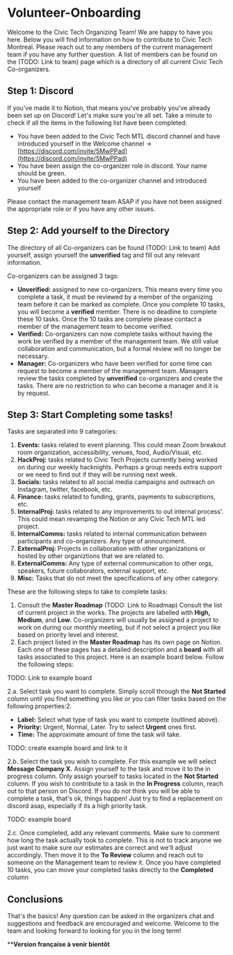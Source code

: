 # Volunteer-Onboarding

Welcome to the Civic Tech Organizing Team! We are happy to have you here. Below you will find information on how to contribute to Civic Tech Montreal. Please reach out to any members of the current management team if you have any further question. A list of members can be found on the (TODO: Link to team) page which is a directory of all current Civic Tech Co-organizers.

## Step 1: Discord

If you've made it to Notion, that means you've probably you've already been set up on Discord! Let's make sure you're all set. Take a minute to check if all the items in the following list have been completed:

- You have been added to the Civic Tech MTL discord channel and have introduced yourself in the Welcome channel ->  [https://discord.com/invite/5MwPPad](https://discord.com/invite/5MwPPad)
- You have been assign the co-organizer role in discord. Your name should be green.
- You have been added to the co-organizer channel and introduced yourself

Please contact the management team ASAP if you have not been assigned the appropriate role or if you have any other issues. 

## Step 2: Add yourself to the Directory

The directory of all Co-organizers can be found (TODO: Link to team) Add yourself, assign yourself the **unverified** tag and fill out any relevant information.

Co-organizers can be assigned 3 tags:

- **Unverified:** assigned to new co-organizers. This means every time you complete a task, it must be reviewed by a member of the organizing team before it can be marked as complete. Once you complete 10 tasks, you will become a **verified** member. There is no deadline to complete these 10 tasks. Once the 10 tasks are complete please contact a member of the management team to become verified.
- **Verified:** Co-organizers can now complete tasks without having the work be verified by a member of the management team. We still value collaboration and communication, but a formal review will no longer be necessary.
- **Manager:** Co-organizers who have been verified for some time can request to become a member of the management team. Managers review the tasks completed by **unverified** co-organizers and create the tasks. There are no restriction to who can become a manager and it is by request.

## Step 3: Start Completing some tasks!

Tasks are separated into 9 categories:

1. **Events:** tasks related to event planning. This could mean Zoom breakout room organization, accessibility, venues, food, Audio/Visual, etc.
2. **HackProj:** tasks related to Civic Tech Projects currently being worked on during our weekly hacknights. Perhaps a group needs extra support or we need to find out if they will be running next week.
3. **Socials:** tasks related to all social media campaigns and outreach on Instagram, twitter, facebook, etc.
4. **Finance:** tasks related to funding, grants, payments to subscriptions, etc.
5. **InternalProj:** tasks related to any improvements to out internal process'. This could mean revamping the Notion or any Civic Tech MTL led project.
6. **InternalComms:** tasks related to internal communication between participants and co-organizers. Any type of announcment.
7. **ExternalProj:** Projects in collaboration with other organizations or hosted by other organiztions that we are related to.
8. **ExternalComms:** Any type of external communication to other orgs, speakers, future collaborators, external support, etc.
9. **Misc:** Tasks that do not meet the specifications of any other category.

These are the following steps to take to complete tasks:

1. Consult the **Master Roadmap** (TODO: Link to Roadmap) Consult the list of current project in the works. The projects are labelled with **High, Medium**, and **Low**. Co-organizers will usually be assigned a project to work on during our monthly meeting, but if not select a project you like based on priority level and interest. 
2. Each project listed in the **Master Roadmap** has its own page on Notion. Each one of these pages has a detailed description and a **board** with all tasks associated to this project. Here is an example board below. Follow the following steps:

TODO: Link to example board

2.a. Select task you want to complete. Simply scroll through the **Not Started** column until you find something you like or you can filter tasks based on the following properties:2.

- **Label:** Select what type of task you want to compete (outlined above).
- **Priority:** Urgent, Normal, Later. Try to select **Urgent** ones first.
- **Time:** The approximate amount of time the task will take.

TODO: create example board and link to it

2.b. Select the task you wish to complete. For this example we will select **Message Company X.** Assign yourself to the task and move it to the in progress column. Only assign yourself to tasks located in the **Not Started** column. If you wish to contribute to a task in the **In Progress** column, reach out to that person on Discord. If you do not think you will be able to complete a task, that's ok, things happen! Just try to find a replacement on discord asap, especially if its a high priority task.

TODO: example board

2.c. Once completed, add any relevant comments. Make sure to comment how long the task actually took to complete. This is not to track anyone we just want to make sure our estimates are correct and we'll adjust accordingly. Then move it to the **To Review** column and reach out to someone on the Management team to review it. Once you have completed 10 tasks, you can move your completed tasks directly to the **Completed** column

## Conclusions

That's the basics! Any question can be asked in the organizers chat and suggestions and feedback are encouraged and welcome. Welcome to the team and looking forward to looking for you in the long term!

****Version française à venir bientôt**
